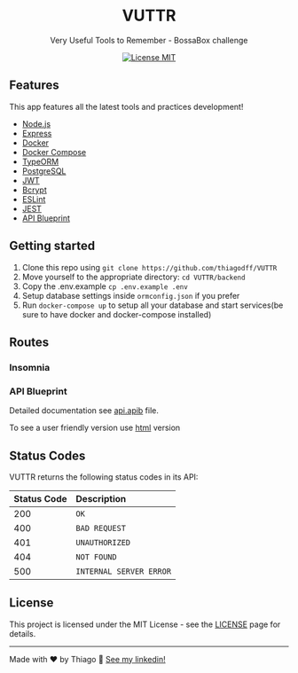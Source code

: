 <h1 align="center">
<br>
VUTTR
</h1>

<p align="center">Very Useful Tools to Remember - BossaBox challenge</p>

<p align="center">
  <a href="https://opensource.org/licenses/MIT">
    <img src="https://img.shields.io/badge/License-MIT-blue.svg" alt="License MIT">
  </a>
</p>

## Features

This app features all the latest tools and practices development!

- [Node.js](https://nodejs.org/)
- [Express](https://expressjs.com/)
- [Docker](https://www.docker.com/docker-community)
- [Docker Compose](https://docs.docker.com/compose)
- [TypeORM](https://typeorm.io/)
- [PostgreSQL](https://www.postgresql.org/)
- [JWT](https://jwt.io/)
- [Bcrypt](https://www.npmjs.com/package/bcrypt)
- [ESLint](https://eslint.org/)
- [JEST](https://jestjs.io/)
- [API Blueprint](https://apiblueprint.org/)

## Getting started

1. Clone this repo using `git clone https://github.com/thiagodff/VUTTR`
2. Move yourself to the appropriate directory: `cd VUTTR/backend`<br>
3. Copy the .env.example `cp .env.example .env`<br>
4. Setup database settings inside `ormconfig.json` if you prefer<br>
5. Run `docker-compose up` to setup all your database and start services(be sure to have docker and docker-compose installed)<br>

## Routes

### Insomnia

### API Blueprint

Detailed documentation see [api.apib](https://github.com/thiagodff/VUTTR/blob/master/.github/api.apib) file.

To see a user friendly version use [html](https://htmlpreview.github.io/?https://github.com/thiagodff/VUTTR/blob/master/.github/api.html) version

## Status Codes

VUTTR returns the following status codes in its API:

| Status Code | Description             |
| :---------- | :---------------------- |
| 200         | `OK`                    |
| 400         | `BAD REQUEST`           |
| 401         | `UNAUTHORIZED`          |
| 404         | `NOT FOUND`             |
| 500         | `INTERNAL SERVER ERROR` |

## License

This project is licensed under the MIT License - see the [LICENSE](https://opensource.org/licenses/MIT) page for details.

---

Made with ♥ by Thiago :wave: [See my linkedin!](https://www.linkedin.com/in/thiago-fernandes-dornelles/)

